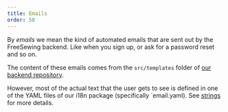 ```yaml
---
title: Emails
order: 50
---
```


By *emails* we mean the kind of automated emails that are sent out by
the FreeSewing backend. Like when you sign up, or ask for a password reset
and so on.

The content of these emails comes from the `src/templates` folder 
of [our backend repository](https://github.com/freesewing/backend).

However, most of the actual text that the user gets to see is defined in one of
the YAML files of our i18n package (specifically `email.yaml).
See [strings](/editors/content/strings/) for more details.

